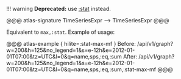 !!! warning
    **Deprecated:** use [:stat](stat.md) instead.

@@@ atlas-signature
TimeSeriesExpr
-->
TimeSeriesExpr
@@@

Equivalent to `max,:stat`. Example of usage:

@@@ atlas-example { hilite=:stat-max-mf }
Before: /api/v1/graph?w=200&h=125&no_legend=1&s=e-12h&e=2012-01-01T07:00&tz=UTC&l=0&q=name,sps,:eq,:sum
After: /api/v1/graph?w=200&h=125&no_legend=1&s=e-12h&e=2012-01-01T07:00&tz=UTC&l=0&q=name,sps,:eq,:sum,:stat-max-mf
@@@
